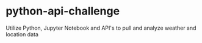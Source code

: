 # python-api-challenge
Utilize Python, Jupyter Notebook and API's to pull and analyze weather and location data

